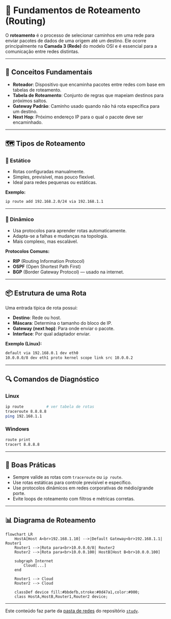 # 🚦 Fundamentos de Roteamento (Routing)

O **roteamento** é o processo de selecionar caminhos em uma rede para enviar pacotes de dados de uma origem até um destino. Ele ocorre principalmente na **Camada 3 (Rede)** do modelo OSI e é essencial para a comunicação entre redes distintas.

---

## 🧠 Conceitos Fundamentais

- **Roteador**: Dispositivo que encaminha pacotes entre redes com base em tabelas de roteamento.
- **Tabela de Roteamento**: Conjunto de regras que mapeiam destinos para próximos saltos.
- **Gateway Padrão**: Caminho usado quando não há rota específica para um destino.
- **Next Hop**: Próximo endereço IP para o qual o pacote deve ser encaminhado.

---

## 🗺️ Tipos de Roteamento

### 📌 Estático

- Rotas configuradas manualmente.
- Simples, previsível, mas pouco flexível.
- Ideal para redes pequenas ou estáticas.

**Exemplo:**
```bash
ip route add 192.168.2.0/24 via 192.168.1.1
```

---

### 🔄 Dinâmico

- Usa protocolos para aprender rotas automaticamente.
- Adapta-se a falhas e mudanças na topologia.
- Mais complexo, mas escalável.

**Protocolos Comuns:**
- **RIP** (Routing Information Protocol)
- **OSPF** (Open Shortest Path First)
- **BGP** (Border Gateway Protocol) — usado na internet.

---

## 📦 Estrutura de uma Rota

Uma entrada típica de rota possui:

- **Destino**: Rede ou host.
- **Máscara**: Determina o tamanho do bloco de IP.
- **Gateway (next hop)**: Para onde enviar o pacote.
- **Interface**: Por qual adaptador enviar.

**Exemplo (Linux):**
```bash
default via 192.168.0.1 dev eth0
10.0.0.0/8 dev eth1 proto kernel scope link src 10.0.0.2
```

---

## 🔍 Comandos de Diagnóstico

### Linux

```bash
ip route          # ver tabela de rotas
traceroute 8.8.8.8
ping 192.168.1.1
```

### Windows

```cmd
route print
tracert 8.8.8.8
```

---

## 🧪 Boas Práticas

- Sempre valide as rotas com `traceroute` ou `ip route`.
- Use rotas estáticas para controle previsível e específico.
- Use protocolos dinâmicos em redes corporativas de médio/grande porte.
- Evite loops de roteamento com filtros e métricas corretas.

---

## 📊 Diagrama de Roteamento

```mermaid
flowchart LR
    HostA[Host A<br>192.168.1.10] -->|Default Gateway<br>192.168.1.1| Router1
    Router1 -->|Rota para<br>10.0.0.0/8| Router2
    Router2 -->|Rota para<br>10.0.0.100| HostB[Host B<br>10.0.0.100]

    subgraph Internet
        Cloud[...]
    end

    Router1 --> Cloud
    Router2 --> Cloud

    classDef device fill:#bbdefb,stroke:#0d47a1,color:#000;
    class HostA,HostB,Router1,Router2 device;
```

---

Este conteúdo faz parte da [pasta de redes](../networks/) do repositório [`study`](../README.md).
